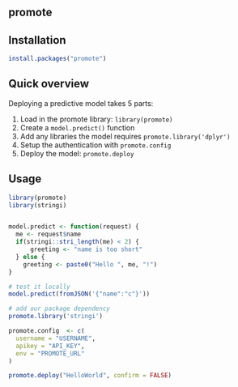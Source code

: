 ## promote

## Installation

```r
install.packages("promote")
```

## Quick overview

Deploying a predictive model takes 5 parts:

1. Load in the promote library: `library(promote)`
2. Create a `model.predict()` function
3. Add any libraries the model requires `promote.library('dplyr')`
4. Setup the authentication with `promote.config`
5. Deploy the model: `promote.deploy`

## Usage

```r
library(promote)
library(stringi)


model.predict <- function(request) {
  me <- request$name
  if(stringi::stri_length(me) < 2) {
      greeting <- "name is too short"
  } else {
    greeting <- paste0("Hello ", me, "!")
}

# test it locally
model.predict(fromJSON('{"name":"c"}'))

# add our package dependency
promote.library('stringi')

promote.config  <- c(
  username = "USERNAME",
  apikey = "API_KEY",
  env = "PROMOTE_URL"
)

promote.deploy("HelloWorld", confirm = FALSE)
